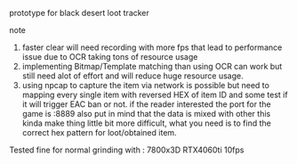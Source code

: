 prototype for black desert loot tracker

note
1. faster clear will need recording with more fps that lead to performance issue due to OCR taking tons of resource usage
2. implementing Bitmap/Template matching than using OCR can work but still need alot of effort and will reduce huge resource usage.
3. using npcap to capture the item via network is possible but need to mapping every single item with reversed HEX of item ID and some test if it will trigger EAC ban or not. if the reader interested the port for the game is :8889 also put in mind that the data is mixed with other this kinda make thing little bit more difficult, what you need is to find the correct hex pattern for loot/obtained item.

Tested fine for normal grinding with : 7800x3D RTX4060ti 10fps
